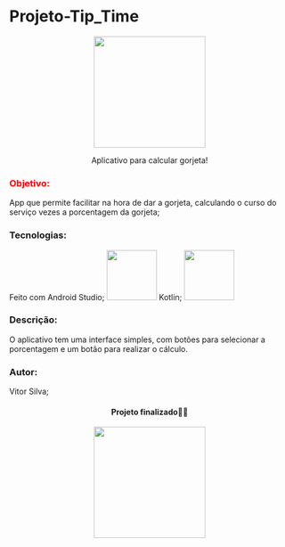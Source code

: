 # Projeto-Tip_Time
<p align="center">
<img src="https://user-images.githubusercontent.com/124945915/228701132-0df5cd3f-3612-4b6e-9684-0301b2574eab.jpg" width="200" height="200">
</p>
<p align="center">Aplicativo para calcular gorjeta!</p>
<p align="center">
 <h3 style="color:red;">Objetivo:</h3>
 App que permite facilitar na hora de dar a gorjeta, calculando o curso do serviço vezes a porcentagem da gorjeta;
 <h3>Tecnologias:</h3>  
 Feito com Android Studio; <img src="https://user-images.githubusercontent.com/124945915/228702269-b3c81398-fdfa-4806-8616-15e4c5a5a15f.png" width="90" height="90" >
 Kotlin;  <img src="https://user-images.githubusercontent.com/124945915/228702325-66f1cdd2-27ab-48b0-9cce-57c5720560ef.png" width="90" height="90" >

 <h3>Descrição:</h3>
 O aplicativo tem uma interface simples, com botões para selecionar a porcentagem e um botão para realizar o cálculo.
 <h3>Autor:</h3>
  Vitor Silva;
</p>
<h4 align="center"> 
	Projeto finalizado🏁🚀
</h4>
<p align="center">
<img src="https://user-images.githubusercontent.com/124945915/228701714-ba2d5ddc-77f2-45d6-a353-7f4e5a216ad8.png"  height="200">
</p>
